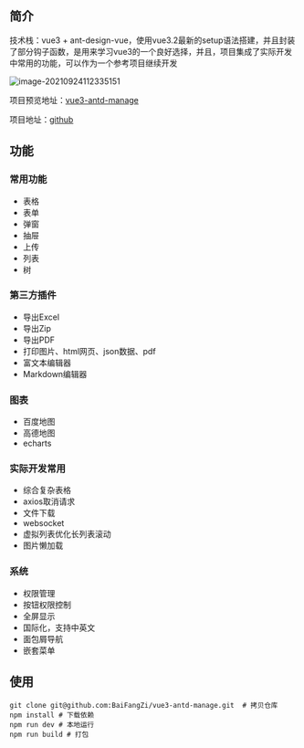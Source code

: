 

## 简介

技术栈：vue3 + ant-design-vue，使用vue3.2最新的setup语法搭建，并且封装了部分钩子函数，是用来学习vue3的一个良好选择，并且，项目集成了实际开发中常用的功能，可以作为一个参考项目继续开发

![image-20210924112335151](https://gitee.com/baifangzi/blogimage/raw/master/img/20210924112336.png)

项目预览地址：[vue3-antd-manage](https://baifangzi.gitee.io/vue3-antd-manage/#/dashboard)

项目地址：[github](https://github.com/BaiFangZi/vue3-antd-manage)

## 功能

### 常用功能

 - 表格
 - 表单
 - 弹窗
 - 抽屉
 - 上传
 - 列表
 - 树

### 第三方插件

 - 导出Excel
 - 导出Zip
 - 导出PDF
 - 打印图片、html网页、json数据、pdf
 - 富文本编辑器
 - Markdown编辑器

### 图表

 - 百度地图
 - 高德地图
 - echarts

### 实际开发常用

 - 综合复杂表格
 - axios取消请求
 - 文件下载
 - websocket
 - 虚拟列表优化长列表滚动
 - 图片懒加载

### 系统

 - 权限管理
 - 按钮权限控制
 - 全屏显示
 - 国际化，支持中英文
 - 面包屑导航
 - 嵌套菜单
<!--  -->
## 使用

~~~shell
git clone git@github.com:BaiFangZi/vue3-antd-manage.git  # 拷贝仓库
npm install # 下载依赖
npm run dev # 本地运行
npm run build # 打包
~~~







